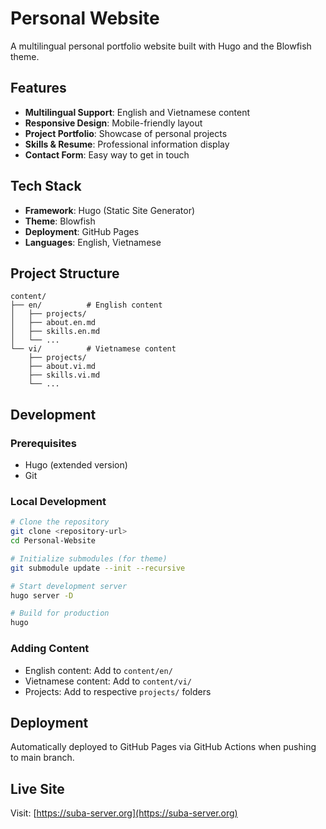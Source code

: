 # Personal Website

A multilingual personal portfolio website built with Hugo and the Blowfish theme.

## Features

- **Multilingual Support**: English and Vietnamese content
- **Responsive Design**: Mobile-friendly layout
- **Project Portfolio**: Showcase of personal projects
- **Skills & Resume**: Professional information display
- **Contact Form**: Easy way to get in touch

## Tech Stack

- **Framework**: Hugo (Static Site Generator)
- **Theme**: Blowfish
- **Deployment**: GitHub Pages
- **Languages**: English, Vietnamese

## Project Structure

```
content/
├── en/          # English content
│   ├── projects/
│   ├── about.en.md
│   ├── skills.en.md
│   └── ...
└── vi/          # Vietnamese content
    ├── projects/
    ├── about.vi.md
    ├── skills.vi.md
    └── ...
```

## Development

### Prerequisites

- Hugo (extended version)
- Git

### Local Development

```bash
# Clone the repository
git clone <repository-url>
cd Personal-Website

# Initialize submodules (for theme)
git submodule update --init --recursive

# Start development server
hugo server -D

# Build for production
hugo
```

### Adding Content

- English content: Add to `content/en/`
- Vietnamese content: Add to `content/vi/`
- Projects: Add to respective `projects/` folders

## Deployment

Automatically deployed to GitHub Pages via GitHub Actions when pushing to main branch.

## Live Site

Visit: [https://suba-server.org](https://suba-server.org)